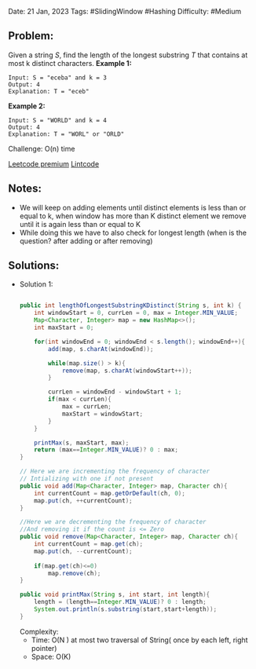 Date: 21 Jan, 2023
Tags:  #SlidingWindow #Hashing
Difficulty: #Medium 

## Problem: 
Given a string _S_, find the length of the longest substring _T_ that contains at most k distinct characters.
**Example 1:**
```
Input: S = "eceba" and k = 3
Output: 4
Explanation: T = "eceb"
```

**Example 2:**
```
Input: S = "WORLD" and k = 4
Output: 4
Explanation: T = "WORL" or "ORLD"
```

Challenge: O(n) time

[Leetcode premium](https://leetcode.com/problems/longest-substring-with-at-most-k-distinct-characters/) [Lintcode](https://www.lintcode.com/problem/386/)

## Notes: 
- We will keep on adding elements until distinct elements is less than or equal to k, when window has more than K distinct element we remove until it is again less than or equal to K
- While doing this we have to also check for longest length (when is the question? after adding or after removing)

## Solutions: 
- Solution 1: 
	```java
	
	public int lengthOfLongestSubstringKDistinct(String s, int k) {
		int windowStart = 0, currLen = 0, max = Integer.MIN_VALUE;
        Map<Character, Integer> map = new HashMap<>();
        int maxStart = 0;

        for(int windowEnd = 0; windowEnd < s.length(); windowEnd++){
            add(map, s.charAt(windowEnd));

            while(map.size() > k){
                remove(map, s.charAt(windowStart++));
            }

            currLen = windowEnd - windowStart + 1;
            if(max < currLen){
                max = currLen;
                maxStart = windowStart;
            }
        }

        printMax(s, maxStart, max);
        return (max==Integer.MIN_VALUE)? 0 : max;
	}

	// Here we are incrementing the frequency of character
	// Intializing with one if not present
	public void add(Map<Character, Integer> map, Character ch){
		int currentCount = map.getOrDefault(ch, 0);
		map.put(ch, ++currentCount);
	}

	//Here we are decrementing the frequency of character
	//And removing it if the count is <= Zero
	public void remove(Map<Character, Integer> map, Character ch){
		int currentCount = map.get(ch);
		map.put(ch, --currentCount);
		
		if(map.get(ch)<=0) 
			map.remove(ch);
	}
	
	public void printMax(String s, int start, int length){
		length = (length==Integer.MIN_VALUE)? 0 : length;
		System.out.println(s.substring(start,start+length));
	}
	
	```
	Complexity: 
	- Time: O(N ) at most two traversal of String( once by each left, right pointer)
	- Space: O(K)